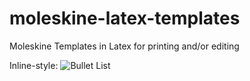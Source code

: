 # moleskine-latex-templates
Moleskine Templates in Latex for printing and/or editing

Inline-style: 
![Bullet List](https://github.com/hannic/moleskine-latex-templates/blob/master/screenshot-bullet-list.png=100x20 "Moleskine Bullet List Template in Latex")

